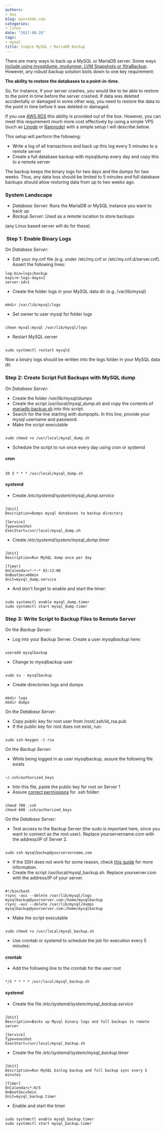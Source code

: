 ```yaml
---
authors:
- max
blog: maxrohde.com
categories:
- linux
date: "2017-08-28"
tags:
- mysql
title: Simple MySQL / MariaDB Backup
---
```


There are many ways to back up a MySQL or MariaDB server. Some ways [include using mysqldump, mydumper, LVM Snapshots or XtraBackup](https://www.slideshare.net/MariaDB/best-practices-for-maria-db-and-mysql-backups). However, any robust backup solution boils down to one key requirement:

**The ability to restore the databases to a point-in-time.**

So, for instance, if your server crashes, you would like to be able to restore to the point in time before the server crashed. If data was deleted accidentally or damaged in some other way, you need to restore the data to the point in time before it was deleted or damaged.

If you use [AWS RDS](https://aws.amazon.com/rds/) this ability is provided out of the box. However, you can meet this requirement much more cost effectively by using a simple VPS (such as [Linode](https://www.linode.com/) or [Ramnode](http://ramnode.com/)) with a simple setup I will describe below.

This setup will perform the following:

- Write a log of all transactions and back up this log every 5 minutes to a remote server
- Create a full database backup with mysqldump every day and copy this to a remote server

The backup keeps the binary logs for two days and the dumps for two weeks. Thus, any data loss should be limited to 5 minutes and full database backups should allow restoring data from up to two weeks ago.

### System Landscape

- _Database Server_: Runs the MariaDB or MySQL instance you want to back up
- _Backup Server_: Used as a remote location to store backups

(any Linux based server will do for these)

###  Step 1: Enable Binary Logs

On _Database Server_:

- Edit your my.cnf file (e.g. under /etc/my.cnf or /etc/my.cnf.d/server.cnf). Assert the following lines:

```
log-bin=logs/backup
expire-logs-days=2
server-id=1
```

- Create the folder logs in your MySQL data dir (e.g. /var/lib/mysql)

```

mkdir /var/lib/mysql/logs
```

- Set owner to user mysql for folder logs

```

chown mysql:mysql /var/lib/mysql/logs
```

- Restart MySQL server

```

sudo systemctl restart mysqld
```

Now a binary logs should be written into the logs folder in your MySQL data dir.

### Step 2: Create Script Full Backups with MySQL dump

On _Database Server_:

- Create the folder */var/lib/mysql/dumps*
- Create the script /_usr/local/mysql_dump.sh_ and copy the contents of [mariadb-backup.sh](https://github.com/mxro/mariadb-backup.sh/blob/master/mariadb-backup.sh) into this script.
- Search for the line starting with dumpopts. In this line, provide your mysql username and password.
- Make the script executable

```

sudo chmod +x /usr/local/mysql_dump.sh
```

- Schedule the script to run once every day using cron or systemd

#### cron

```

30 3 * * * /usr/local/mysql_dump.sh
```

#### systemd

- Create _/etc/systemd/system/mysql_dump.service_

```

[Unit]
Description=Dumps mysql databases to backup directory

[Service]
Type=oneshot
ExecStart=/usr/local/mysql_dump.sh
```

- Create _/etc/systemd/system/mysql_dump.timer_

```

[Unit]
Description=Run MySQL dump once per day

[Timer]
OnCalendar=*-*-* 03:13:00
OnBootSec=60min
Unit=mysql_dump.service
```

- And don't forget to enable and start the timer:

```

sudo systemctl enable mysql_dump.timer
sudo systemctl start mysql_dump.timer
```

### Step 3: Write Script to Backup Files to Remote Server

On the *Backup Server*:

- Log into your Backup Server. Create a user _mysqlbackup_ here:

```

useradd mysqlbackup
```

- Change to mysqlbackup user

```

sudo su - mysqlbackup
```

- Create directories logs and dumps

```

mkdir logs
mkdir dumps
```

On the _Database Server_:

- Copy public key for root user from /root/.ssh/id_rsa.pub
- If the public key for root does not exist, run:

```

sudo ssh-keygen -t rsa
```

On the _Backup Server_:

- While being logged in as user mysqlbackup, assure the following file exists

```

~/.ssh/authorized_keys
```

- Into this file, paste the public key for root on Server 1
- Assure [correct permissions](https://ubuntuforums.org/showthread.php?t=2268850) for .ssh folder:

```

chmod 700 .ssh
chmod 600 .ssh/authorized_keys
```

On the _Database Server_:

- Test access to the Backup Server (the sudo is important here, since you want to connect as the root user). Replace yourservername.com with the address/IP of Server 2.

```

sudo ssh mysqlbackup@yourservername.com
```

- If the SSH does not work for some reason, check [this guide](https://www.digitalocean.com/community/tutorials/how-to-set-up-ssh-keys--2) for more information.
- Create the script /usr/local/mysql_backup.sh. Replace yourserver.com with the address/IP of your server.

```

#!/bin/bash
rsync -avz --delete /var/lib/mysql/logs mysqlbackup@yourserver.com:/home/mysqlbackup
rsync -avz --delete /var/lib/mysql/dumps mysqlbackup@yourserver.com:/home/mysqlbackup
```

- Make the script executable

```

sudo chmod +x /usr/local/mysql_backup.sh
```

- Use crontab or systemd to schedule the job for execution every 5 minutes:

#### crontab

- Add the following line to the crontab for the user root

```

*/5 * * * * /usr/local/mysql_backup.sh
```

#### systemd

- Create the file */etc/systemd/system/mysql_backup.service*

```

[Unit]
Description=Backs up Mysql binary logs and full backups to remote server

[Service]
Type=oneshot
ExecStart=/usr/local/mysql_backup.sh
```

- Create the file _/etc/systemd/system/mysql_backup.timer_

```

[Unit]
Description=Run MySQL binlog backup and full backup sync every 5 minutes

[Timer]
OnCalendar=*:0/5
OnBootSec=5min
Unit=mysql_backup.timer
```

- Enable and start the timer

```

sudo systemctl enable mysql_backup.timer
sudo systemctl start mysql_backup.timer
```